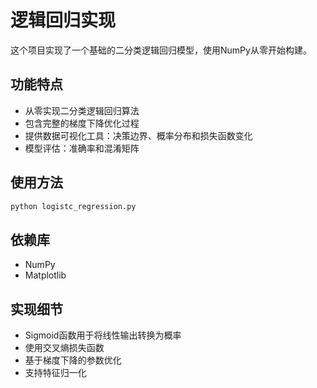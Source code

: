 # 逻辑回归实现

这个项目实现了一个基础的二分类逻辑回归模型，使用NumPy从零开始构建。

## 功能特点

- 从零实现二分类逻辑回归算法
- 包含完整的梯度下降优化过程
- 提供数据可视化工具：决策边界、概率分布和损失函数变化
- 模型评估：准确率和混淆矩阵

## 使用方法

```python
python logistc_regression.py
```

## 依赖库

- NumPy
- Matplotlib

## 实现细节

- Sigmoid函数用于将线性输出转换为概率
- 使用交叉熵损失函数
- 基于梯度下降的参数优化
- 支持特征归一化
